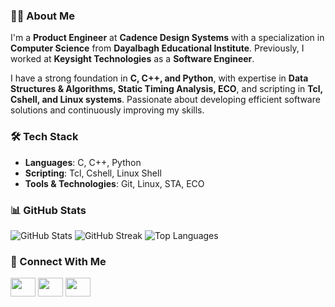 ### 👨‍💻 About Me
I'm a **Product Engineer** at **Cadence Design Systems** with a specialization in **Computer Science** from **Dayalbagh Educational Institute**. Previously, I worked at **Keysight Technologies** as a **Software Engineer**.

I have a strong foundation in **C, C++, and Python**, with expertise in **Data Structures & Algorithms, Static Timing Analysis, ECO**, and scripting in **Tcl, Cshell, and Linux systems**. Passionate about developing efficient software solutions and continuously improving my skills.

### 🛠 Tech Stack
- **Languages**: C, C++, Python
- **Scripting**: Tcl, Cshell, Linux Shell
- **Tools & Technologies**: Git, Linux, STA, ECO

### 📊 GitHub Stats
<p align="left">
  <img src="https://github-readme-stats.vercel.app/api?username=amolsatsangi&show_icons=true&theme=light&hide_border=true" alt="GitHub Stats"/>
  <img src="https://github-readme-streak-stats.vercel.app/?user=amolsatsangi&theme=light&hide_border=true" alt="GitHub Streak"/>
  <img src="https://github-readme-stats.vercel.app/api/top-langs/?username=amolsatsangi&layout=compact&theme=light&hide_border=true" alt="Top Languages"/>
</p>

### 🔗 Connect With Me
<p align="left">
  <a href="https://linkedin.com/in/amol-satsangi-30a968170" target="blank"><img src="https://raw.githubusercontent.com/rahuldkjain/github-profile-readme-generator/master/src/images/icons/Social/linked-in-alt.svg" height="30" width="40"/></a>
  <a href="https://www.hackerrank.com/15amolsat" target="blank"><img src="https://raw.githubusercontent.com/rahuldkjain/github-profile-readme-generator/master/src/images/icons/Social/hackerrank.svg" height="30" width="40"/></a>
  <a href="https://www.leetcode.com/amols_15" target="blank"><img src="https://raw.githubusercontent.com/rahuldkjain/github-profile-readme-generator/master/src/images/icons/Social/leet-code.svg" height="30" width="40"/></a>
</p>

